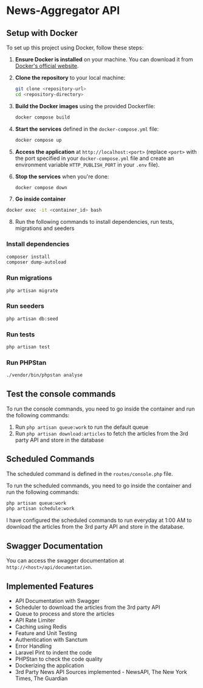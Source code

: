 # News-Aggregator API

## Setup with Docker

To set up this project using Docker, follow these steps:

1. **Ensure Docker is installed** on your machine. You can download it from [Docker's official website](https://www.docker.com/get-started).

2. **Clone the repository** to your local machine:
   ```bash
   git clone <repository-url>
   cd <repository-directory>
   ```

3. **Build the Docker images** using the provided Dockerfile:
   ```bash
   docker compose build
   ```

4. **Start the services** defined in the `docker-compose.yml` file:
   ```bash
   docker compose up
   ```

5. **Access the application** at `http://localhost:<port>` (replace `<port>` with the port specified in your `docker-compose.yml` file and create an environment variable `HTTP_PUBLISH_PORT` in your `.env` file).

6. **Stop the services** when you're done:
   ```bash
   docker compose down
   ```
7. **Go inside container**

```bash
docker exec -it <container_id> bash
```

8. Run the following commands to install dependencies, run tests, migrations and seeders

### Install dependencies

```bash
composer install
composer dump-autoload
```

### Run migrations

```bash
php artisan migrate
```

### Run seeders

```bash
php artisan db:seed
```

### Run tests

```bash
php artisan test
```

### Run PHPStan

```bash
./vendor/bin/phpstan analyse
```

## Test the console commands

To run the console commands, you need to go inside the container and run the following commands:

1. Run `php artisan queue:work` to run the default queue
2. Run `php artisan download:articles` to fetch the articles from the 3rd party API and store in the database

## Scheduled Commands

The scheduled command is defined in the `routes/console.php` file.

To run the scheduled commands, you need to go inside the container and run the following commands:

```bash
php artisan queue:work
php artisan schedule:work
```
I have configured the scheduled commands to run everyday at 1:00 AM to download the articles from the 3rd party API and store in the database.

## Swagger Documentation

You can access the swagger documentation at `http://<host>/api/documentation`.

## Implemented Features

- API Documentation with Swagger
- Scheduler to download the articles from the 3rd party API
- Queue to process and store the articles
- API Rate Limiter
- Caching using Redis
- Feature and Unit Testing
- Authentication with Sanctum
- Error Handling
- Laravel Pint to indent the code
- PHPStan to check the code quality
- Dockerizing the application
- 3rd Party News API Sources implemented - NewsAPI, The New York Times, The Guardian

